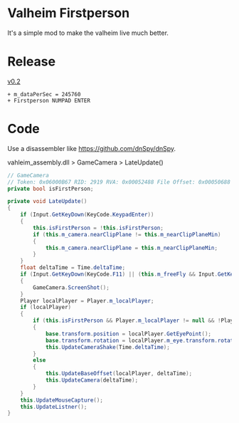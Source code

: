 # Valheim Firstperson
It's a simple mod to make the valheim live much better.

# Release
[v0.2](https://github.com/TheFlashBold/valheim-firstperson/releases/tag/0.2)
```
+ m_dataPerSec = 245760
+ Firstperson NUMPAD ENTER
```

# Code
Use a disassembler like https://github.com/dnSpy/dnSpy.

vahleim_assembly.dll > GameCamera > LateUpdate()
```C#
// GameCamera
// Token: 0x06000B67 RID: 2919 RVA: 0x00052488 File Offset: 0x00050688
private bool isFirstPerson;

private void LateUpdate()
{
	if (Input.GetKeyDown(KeyCode.KeypadEnter))
	{
		this.isFirstPerson = !this.isFirstPerson;
		if (this.m_camera.nearClipPlane != this.m_nearClipPlaneMin)
		{
			this.m_camera.nearClipPlane = this.m_nearClipPlaneMin;
		}
	}
	float deltaTime = Time.deltaTime;
	if (Input.GetKeyDown(KeyCode.F11) || (this.m_freeFly && Input.GetKeyDown(KeyCode.Mouse1)))
	{
		GameCamera.ScreenShot();
	}
	Player localPlayer = Player.m_localPlayer;
	if (localPlayer)
	{
		if (this.isFirstPerson && Player.m_localPlayer != null && !Player.m_localPlayer.IsDead())
		{
			base.transform.position = localPlayer.GetEyePoint();
			base.transform.rotation = localPlayer.m_eye.transform.rotation;
			this.UpdateCameraShake(Time.deltaTime);
		}
		else
		{
			this.UpdateBaseOffset(localPlayer, deltaTime);
			this.UpdateCamera(deltaTime);
		}
	}
	this.UpdateMouseCapture();
	this.UpdateListner();
}
```
